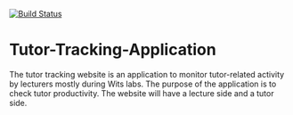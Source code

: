 [![Build Status](https://travis-ci.org/Skhendle/Tutor-Tracking-Application.svg?branch=master)](https://travis-ci.org/Skhendle/Tutor-Tracking-Application)

# Tutor-Tracking-Application
The tutor tracking website is an application to monitor tutor-related activity by lecturers mostly during Wits labs. The purpose of the application is to check tutor productivity. The website will have a lecture side and a tutor side.
